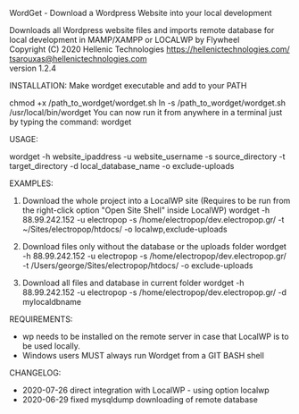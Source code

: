 WordGet - Download a Wordpress Website into your local development

Downloads all Wordpress website files and imports remote database for local development in MAMP/XAMPP or LOCALWP by Flywheel                   
Copyright (C) 2020 Hellenic Technologies
https://hellenictechnologies.com/     
tsarouxas@hellenictechnologies.com      
version 1.2.4

INSTALLATION:
Make wordget executable and add to your PATH 

chmod +x /path_to_wordget/wordget.sh
ln -s /path_to_wordget/wordget.sh /usr/local/bin/wordget
You can now run it from anywhere in a terminal just by typing the command: wordget

USAGE: 

wordget -h website_ipaddress -u website_username -s source_directory -t target_directory -d local_database_name -o exclude-uploads

EXAMPLES: 
1) Download the whole project into a LocalWP site (Requires to be run from the right-click option "Open Site Shell" inside LocalWP)
 wordget -h 88.99.242.152 -u electropop -s /home/electropop/dev.electropop.gr/ -t ~/Sites/electropop/htdocs/ -o localwp,exclude-uploads
    
2) Download files only without the database or the uploads folder
wordget -h 88.99.242.152 -u electropop -s /home/electropop/dev.electropop.gr/ -t /Users/george/Sites/electropop/htdocs/ -o exclude-uploads

3) Download all files and database in current folder
wordget -h 88.99.242.152 -u electropop -s /home/electropop/dev.electropop.gr/ -d mylocaldbname

REQUIREMENTS:
- wp needs to be installed on the remote server in case that LocalWP is to be used locally.
- Windows users MUST always run Wordget from a GIT BASH shell


CHANGELOG:
- 2020-07-26 direct integration with LocalWP - using option localwp
- 2020-06-29 fixed mysqldump downloading of remote database

